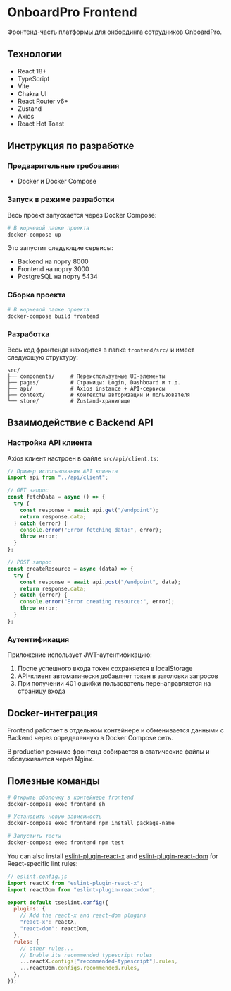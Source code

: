 # OnboardPro Frontend

Фронтенд-часть платформы для онбординга сотрудников OnboardPro.

## Технологии

- React 18+
- TypeScript
- Vite
- Chakra UI
- React Router v6+
- Zustand
- Axios
- React Hot Toast

## Инструкция по разработке

### Предварительные требования

- Docker и Docker Compose

### Запуск в режиме разработки

Весь проект запускается через Docker Compose:

```bash
# В корневой папке проекта
docker-compose up
```

Это запустит следующие сервисы:

- Backend на порту 8000
- Frontend на порту 3000
- PostgreSQL на порту 5434

### Сборка проекта

```bash
# В корневой папке проекта
docker-compose build frontend
```

### Разработка

Весь код фронтенда находится в папке `frontend/src/` и имеет следующую структуру:

```
src/
├── components/     # Переиспользуемые UI-элементы
├── pages/          # Страницы: Login, Dashboard и т.д.
├── api/            # Axios instance + API-сервисы
├── context/        # Контексты авторизации и пользователя
└── store/          # Zustand-хранилище
```

## Взаимодействие с Backend API

### Настройка API клиента

Axios клиент настроен в файле `src/api/client.ts`:

```typescript
// Пример использования API клиента
import api from "../api/client";

// GET запрос
const fetchData = async () => {
  try {
    const response = await api.get("/endpoint");
    return response.data;
  } catch (error) {
    console.error("Error fetching data:", error);
    throw error;
  }
};

// POST запрос
const createResource = async (data) => {
  try {
    const response = await api.post("/endpoint", data);
    return response.data;
  } catch (error) {
    console.error("Error creating resource:", error);
    throw error;
  }
};
```

### Аутентификация

Приложение использует JWT-аутентификацию:

1. После успешного входа токен сохраняется в localStorage
2. API-клиент автоматически добавляет токен в заголовки запросов
3. При получении 401 ошибки пользователь перенаправляется на страницу входа

## Docker-интеграция

Frontend работает в отдельном контейнере и обменивается данными с Backend через определенную в Docker Compose сеть.

В production режиме фронтенд собирается в статические файлы и обслуживается через Nginx.

## Полезные команды

```bash
# Открыть оболочку в контейнере frontend
docker-compose exec frontend sh

# Установить новую зависимость
docker-compose exec frontend npm install package-name

# Запустить тесты
docker-compose exec frontend npm test
```

You can also install [eslint-plugin-react-x](https://github.com/Rel1cx/eslint-react/tree/main/packages/plugins/eslint-plugin-react-x) and [eslint-plugin-react-dom](https://github.com/Rel1cx/eslint-react/tree/main/packages/plugins/eslint-plugin-react-dom) for React-specific lint rules:

```js
// eslint.config.js
import reactX from "eslint-plugin-react-x";
import reactDom from "eslint-plugin-react-dom";

export default tseslint.config({
  plugins: {
    // Add the react-x and react-dom plugins
    "react-x": reactX,
    "react-dom": reactDom,
  },
  rules: {
    // other rules...
    // Enable its recommended typescript rules
    ...reactX.configs["recommended-typescript"].rules,
    ...reactDom.configs.recommended.rules,
  },
});
```
